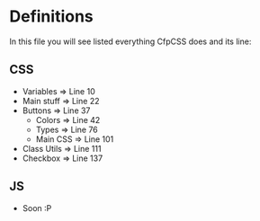 # Definitions

In this file you will see listed everything CfpCSS does and its line:

## CSS

- Variables => Line 10
- Main stuff => Line 22
- Buttons => Line 37
  - Colors => Line 42
  - Types => Line 76
  - Main CSS => Line 101
- Class Utils => Line 111
- Checkbox => Line 137

## JS

- Soon :P
